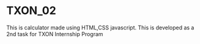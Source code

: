 # TXON_02
This is calculator made using HTML,CSS javascript.
This is developed as a 2nd task for TXON Internship Program
